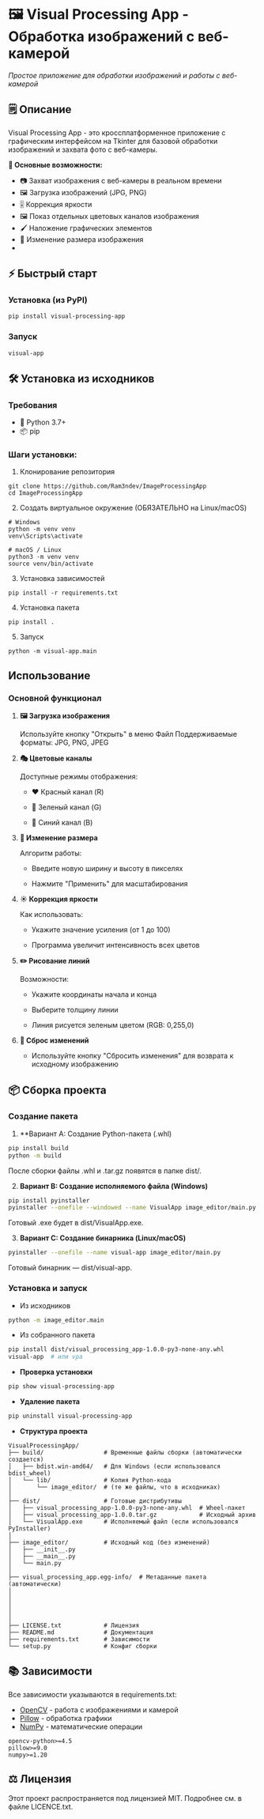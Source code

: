 # 🖼️ Visual Processing App - Обработка изображений с веб-камерой

*Простое приложение для обработки изображений и работы с веб-камерой*

## 🗒️ Описание
Visual Processing App - это кроссплатформенное приложение с графическим интерфейсом на Tkinter для базовой обработки изображений и захвата фото с веб-камеры.

**🔧 Основные возможности:**
- 📷 Захват изображения с веб-камеры в реальном времени
- 🖼️ Загрузка изображений (JPG, PNG)
- 🎚️ Коррекция яркости
- 🖼️ Показ отдельных цветовых каналов изображения
- 🖌️ Наложение графических элементов
- 📐 Изменение размера изображения
-  

## ⚡ Быстрый старт

### Установка (из PyPI)
```bash
pip install visual-processing-app
````
### Запуск
```bash
visual-app
```

## 🛠️ Установка из исходников

### Требования
- 🐍 Python 3.7+
- 📦 pip

### Шаги установки:
1. Клонирование репозитория
```
git clone https://github.com/Ram3ndev/ImageProcessingApp
cd ImageProcessingApp
```

2. Создать виртуальное окружение (ОБЯЗАТЕЛЬНО на Linux/macOS)
```
# Windows
python -m venv venv
venv\Scripts\activate
```
```
# macOS / Linux
python3 -m venv venv
source venv/bin/activate
```
3. Установка зависимостей
```
pip install -r requirements.txt
```
4. Установка пакета 
```
pip install .
```

5. Запуск 
```
python -m visual-app.main
```

## Использование

### Основной функционал
1. **🖼️ Загрузка изображения**

    Используйте кнопку "Открыть" в меню Файл
    Поддерживаемые форматы: JPG, PNG, JPEG

2. **🎭 Цветовые каналы**
   
   Доступные режимы отображения:

    - ❤️ Красный канал (R)

    - 💚 Зеленый канал (G)

    - 💙 Синий канал (B)

3. **📏 Изменение размера**

    Алгоритм работы:

    - Введите новую ширину и высоту в пикселях

    - Нажмите "Применить" для масштабирования

4. **☀️ Коррекция яркости**

    Как использовать:

    - Укажите значение усиления (от 1 до 100)

    - Программа увеличит интенсивность всех цветов

5. **✏️ Рисование линий**

    Возможности:

    - Укажите координаты начала и конца

    - Выберите толщину линии

    - Линия рисуется зеленым цветом (RGB: 0,255,0)

6. **🔄 Сброс изменений**

    - Используйте кнопку "Сбросить изменения" для возврата к исходному изображению

## 📦 Сборка проекта

### Создание пакета
1. **Вариант А: Создание Python-пакета (.whl)
```bash
pip install build
python -m build
```
После сборки файлы .whl и .tar.gz появятся в папке dist/.

2. **Вариант B: Создание исполняемого файла (Windows)**
```bash
pip install pyinstaller
pyinstaller --onefile --windowed --name VisualApp image_editor/main.py
```

Готовый .exe будет в dist/VisualApp.exe.

3.  **Вариант C: Создание бинарника (Linux/macOS)**
```bash
pyinstaller --onefile --name visual-app image_editor/main.py
```

Готовый бинарник — dist/visual-app.

### Установка и запуск

- Из исходников
```bash
python -m image_editor.main
```
- Из собранного пакета
```bash
pip install dist/visual_processing_app-1.0.0-py3-none-any.whl
visual-app  # или vpa
```

- **Проверка установки**
```bash
pip show visual-processing-app
```

- **Удаление пакета**
```bash
pip uninstall visual-processing-app
```

- **Структура проекта**
```
VisualProcessingApp/
├── build/                 # Временные файлы сборки (автоматически создается)
│   ├── bdist.win-amd64/   # Для Windows (если использовался bdist_wheel)
│   └── lib/               # Копия Python-кода
│       └── image_editor/  # (те же файлы, что в исходниках)
│
├── dist/                  # Готовые дистрибутивы
│   ├── visual_processing_app-1.0.0-py3-none-any.whl  # Wheel-пакет
│   ├── visual_processing_app-1.0.0.tar.gz            # Исходный архив
│   └── VisualApp.exe      # Исполняемый файл (если использовался PyInstaller)
│
├── image_editor/          # Исходный код (без изменений)
│   ├── __init__.py
│   ├── __main__.py
│   └── main.py
│
├── visual_processing_app.egg-info/  # Метаданные пакета (автоматически)
│   
│   
│  
│   
│
├── LICENSE.txt            # Лицензия
├── README.md              # Документация
├── requirements.txt       # Зависимости
└── setup.py               # Конфиг сборки
```

## 📚 Зависимости 
Все зависимости указываются в requirements.txt:
- [OpenCV](https://opencv.org/) - работа с изображениями и камерой
- [Pillow](https://python-pillow.org/) - обработка графики
- [NumPy](https://numpy.org/) - математические операции

```text
opencv-python>=4.5
pillow>=9.0
numpy>=1.20
```

## ⚖️ Лицензия
Этот проект распространяется под лицензией MIT. Подробнее см. в файле LICENCE.txt.
